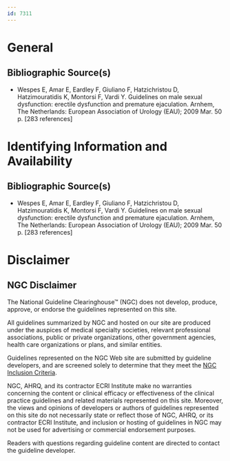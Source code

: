 ```yaml
---
id: 7311
---
```


# General

## Bibliographic Source(s)

- Wespes E, Amar E, Eardley F, Giuliano F, Hatzichristou D, Hatzimouratidis K, Montorsi F, Vardi Y. Guidelines on male sexual dysfunction: erectile dysfunction and premature ejaculation. Arnhem, The Netherlands: European Association of Urology (EAU); 2009 Mar. 50 p. [283 references]

# Identifying Information and Availability

## Bibliographic Source(s)

- Wespes E, Amar E, Eardley F, Giuliano F, Hatzichristou D, Hatzimouratidis K, Montorsi F, Vardi Y. Guidelines on male sexual dysfunction: erectile dysfunction and premature ejaculation. Arnhem, The Netherlands: European Association of Urology (EAU); 2009 Mar. 50 p. [283 references]

# Disclaimer

## NGC Disclaimer

The National Guideline Clearinghouse™ (NGC) does not develop, produce, approve, or endorse the guidelines represented on this site.

All guidelines summarized by NGC and hosted on our site are produced under the auspices of medical specialty societies, relevant professional associations, public or private organizations, other government agencies, health care organizations or plans, and similar entities.

Guidelines represented on the NGC Web site are submitted by guideline developers, and are screened solely to determine that they meet the [NGC Inclusion Criteria](/help-and-about/summaries/inclusion-criteria).

NGC, AHRQ, and its contractor ECRI Institute make no warranties concerning the content or clinical efficacy or effectiveness of the clinical practice guidelines and related materials represented on this site. Moreover, the views and opinions of developers or authors of guidelines represented on this site do not necessarily state or reflect those of NGC, AHRQ, or its contractor ECRI Institute, and inclusion or hosting of guidelines in NGC may not be used for advertising or commercial endorsement purposes.

Readers with questions regarding guideline content are directed to contact the guideline developer.

